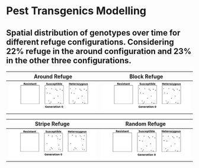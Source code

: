 # Pest Transgenics Modelling
 
 ## Spatial distribution of genotypes over time for different refuge configurations. Considering 22% refuge in the around configuration and 23% in the other three configurations.


| Around Refuge | Block Refuge |
|------------------|-------------------|
| ![Animação torno](animations/animation_around.gif) | ![Animação bloco](animations/animation_block.gif) |

| Stripe Refuge | Random Refuge |
|-------------------|-------------------|
| ![Animação faixas](animations/animation_stripe.gif) | ![Animação aleatório](animations/animation_random.gif) |